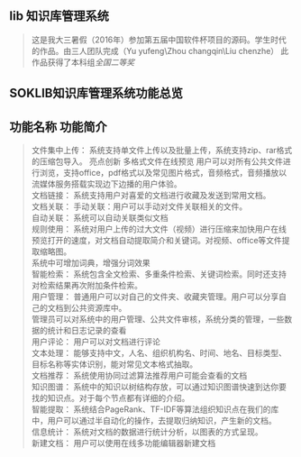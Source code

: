 ## lib  知识库管理系统 
>这是我大三暑假（2016年）参加第五届中国软件杯项目的源码。学生时代的作品。由三人团队完成（Yu yufeng\Zhou changqin\Liu chenzhe）
此作品获得了本科组*全国二等奖*
## SOKLIB知识库管理系统功能总览  
## 功能名称	功能简介  
>文件集中上传：	系统支持单文件上传以及批量上传，系统支持zip、rar格式的压缩包导入。 亮点创新 
多格式文件在线预览	用户可以对所有公共文件进行浏览，支持office，pdf格式以及常见图片格式，音频格式，音频播放以流媒体服务搭载实现边下边播的用户体验。  
文档链接：	系统支持用户对喜爱的文档进行收藏及发送到常用文档。  
文档关联：	手动关联：用户可以手动对文件关联相关的文件。  
自动关联：  系统可以自动关联类似文档   
规则使用：	系统对用户上传的过大文件（视频）进行压缩来加快用户在线预览打开的速度，对文档自动提取简介和关键词。对视频、office等文件提取缩略图。  
系统中可增加词典，增强分词效果  
智能检索：	系统包含全文检索、多重条件检索、关键词检索。同时还支持对检索结果再次附加条件检索。  
用户管理：	普通用户可以对自己的文件夹、收藏夹管理。用户可以分享自己的文档到公共资源库中。  
管理员可以对系统中的用户管理、公共文件审核，系统分类的管理，一些数据的统计和日志记录的查看  
用户评论：	用户可以对文档进行评论  
文本处理：	能够支持中文，人名、组织机构名、时间、地名、目标类型、目标名称等实体识别，能对常见文本格式抽取。  
文档推荐：	系统使用协同过滤算法推荐用户可能会查看的文档  
知识图谱：	系统中的知识以树结构存放，可以通过知识图谱快速到达你要找的知识点。对于每个节点都有详细的介绍。  
智能提取：	系统结合PageRank、TF-IDF等算法组织知识点在我们的库中，用户可以通过半自动化的操作，去提取归纳知识，产生新的文档。  
信息统计：	系统对文档的数据进行统计分析，以图表的方式呈现。  
新建文档：	用户可以使用在线多功能编辑器新建文档  
